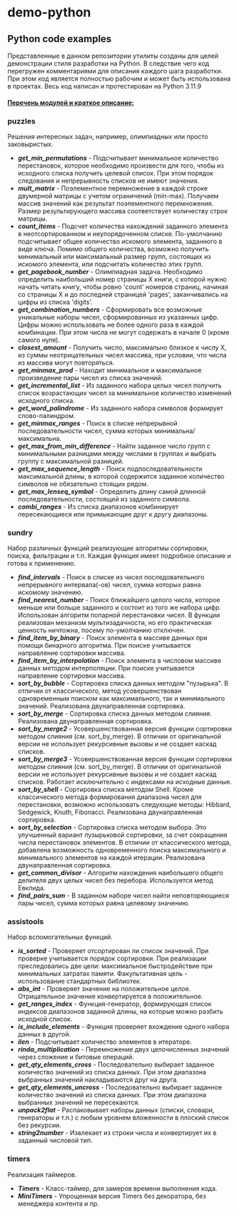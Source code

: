 # demo-python
## **Python code examples**
Представленные в данном репозитории утилиты созданы для целей демонстрации
стиля разработки на Python.
В следствие чего код перегружен комментариями для описания каждого шага разработки.
При этом код является полностью рабочим и может быть использована в проектах.
Весь код написан и протестирован на Python 3.11.9

#### <u>Перечень модулей и краткое описание:</u>

### **puzzles**  
Решения интересных задач, например, олимпиадных или просто заковыристых.
- ***get_min_permutations*** - Подсчитывает минимальное количество перестановок, которое необходимо произвести для того, чтобы из исходного списка получить целевой список. При этом порядок следования и непрерывность списков не имеют значения.
- ***mult_matrix*** - Поэлементное перемножение в каждой строке двумерной матрицы с учетом ограничений (min-max). Получаем массив значений как результат поэлементного перемножения. Размер результирующего массива соответствует количеству строк матрицы.
- ***count_items*** - Подсчет количества нахождений заданного элемента в неотсортированном и неупорядоченном списке. По-умолчанию подсчитывает общее количество искомого элемента, заданного в виде ключа. Помимо общего количества, возможно получить минимальный или максимальный размер групп, состоящих из искомого элемента, или подсчитать количество этих групп.
- ***get_pagebook_number*** - Олимпиадная задача. Необходимо определить наибольший номер страницы X книги, с которой нужно начать читать книгу, чтобы ровно 'count' номеров страниц, начиная со страницы X и до последней страницей 'pages', заканчивались на цифры из списка  'digits'.
- ***get_combination_numbers*** - Сформировать все возможные уникальные наборы чисел, сформированных из указанных цифр. Цифры можно использовать не более одного раза в каждой комбинации. При этом числа не могут содержать в начале 0 (кроме самого нуля).
- ***closest_amount*** - Получить число, максимально близкое к числу X, из суммы неотрицательных чисел массива, при условии, что числа из массива могут повторяться.
- ***get_minmax_prod*** - Находит минимальное и максимальное произведение пары чисел из списка значений.
- ***get_incremental_list*** - Из заданного набора целых чисел получить список возрастающих чисел за минимальное количество изменений исходного списка.
- ***get_word_palindrome*** - Из заданного набора символов формирует слово-палиндром.
- ***get_minmax_ranges*** - Поиск в списке непрерывной последовательности чисел, сумма которых минимальна/максимальна.
- ***get_max_from_min_difference*** - Найти заданное число групп с минимальными разницами между числами в группах и выбрать группу с максимальной разницей.
- ***get_max_sequence_length*** - Поиск подпоследовательности максимальной длины, в которой содержится заданное количество
символов не обязательно стоящих рядом.
- ***get_max_lenseq_symbol*** - Определить длину самой длинной последовательности, состоящей из заданного символа.
- ***combi_ranges*** - Из списка диапазонов комбинирует пересекающиеся или примыкающие друг к другу диапазоны.

### **sundry**  
Набор различных функций реализующие алгоритмы сортировки, поиска, фильтрации и т.п. Каждая функция имеет подробное описание и готова к применению.
- ***find_intervals*** - Поиск в списке из чисел последовательного непрерывного интервала(-ов) чисел, сумма которых равна искомому значению.
- ***find_nearest_number*** - Поиск ближайшего целого числа, которое меньше или больше заданного и состоит из того же набора цифр. Использован алгоритм попарной перестановки чисел. В функции реализован механизм мультизадачности, но его практическая ценность ничтожна, посему по-умолчанию отключен.
- ***find_item_by_binary*** - Поиск элемента в массиве данных при помощи бинарного алгоритма. При поиске учитывается направление сортировки массива.
- ***find_item_by_interpolation*** - Поиск элемента в числовом массиве данных методом интерполяции. При поиске учитывается направление сортировки массива.
- ***sort_by_bubble*** - Сортировка списка данных методом "пузырька". В отличии от классического, метод усовершенствован одновременным поиском как максимального, так и минимального значений. Реализована двунаправленная сортировка.
- ***sort_by_merge*** - Сортировка списка данных методом слияния. Реализована двунаправленная сортировка.
- ***sort_by_merge2*** - Усовершенствованная версия функции сортировки методом слияния (см. sort_by_merge). В отличии от оригинальной версии не использует рекурсивные вызовы и не создает каскад списков.
- ***sort_by_merge3*** - Усовершенствованная версия функции сортировки методом слияния (см. sort_by_merge). В отличии от оригинальной версии не использует рекурсивные вызовы и не создает каскад списков. Работает исключительно с индексами на исходные данные.
- ***sort_by_shell*** - Сортировка списка методом Shell. Кроме классического метода формирования диапазона чисел для перестановки, возможно использовать следующие методы: Hibbard, Sedgewick, Knuth, Fibonacci. Реализована двунаправленная сортировка.
- ***sort_by_selection*** - Сортировка списка методом выбора. Это улучшенный вариант пузырьковой сортировки, за счет сокращения числа перестановок элементов. В отличии от классического метода, добавлена возможность одновременного поиска максимального и минимального элементов на каждой итерации. Реализована двунаправленная сортировка.
- ***get_common_divisor*** - Алгоритм нахождения наибольшего общего делителя двух целых чисел без перебора. Используется метод Евклида.
- ***find_pairs_sum*** - В заданном наборе чисел найти неповторяющиеся пары чисел, сумма которых равна целевому значению.

### **assistools**  
Набор вспомогательных функций.
- ***is_sorted*** - Проверяет отсортирован ли список значений. При проверке учитывается порядок сортировки. При реализации преследовались две цели: максимальное быстродействие при минимальных затратах памяти. Факультативная цель - использование стандартных библиотек.
- ***abs_int*** - Проверяет значение на положительное целое. Отрицательное значение конвертируется в положительное.
- ***get_ranges_index*** - Функция-генератор, формирующая список индексов диапазонов заданной длины, на которые можно разбить исходной список.
- ***is_include_elements*** - Функция проверяет вхождение одного набора данных в другой.
- ***ilen*** - Подсчитывает количество элементов в итераторе.
- ***rinda_multiplication*** - Перемножение двух целочисленных значений через сложение и битовые операций.
- ***get_qty_elements_cross*** - Последовательно выбирает заданное количество значений из списка данных. При этом диапазона выбранных значений накладываются друг на друга.
- ***get_qty_elements_uncross*** - Последовательно выбирает заданное количество значений из списка данных. При этом диапазона выбранных значений не пересекаются.
- ***unpack2flat*** - Распаковывает наборы данных (списки, словари, генераторы и т.п.) с любым уровнем вложенности в плоский список без рекурсии.
- ***string2number*** - Извлекает из строки числа и конвертирует их в заданный числовой тип.

### **timers**  
Реализация таймеров.
- ***Timers*** - Класс-таймер, для замеров времени выполнения кода.
- ***MiniTimers*** - Упрощенная версия Timers без декоратора, без менеджера контента и пр.
